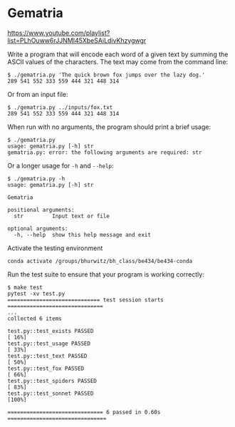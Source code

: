# Gematria

https://www.youtube.com/playlist?list=PLhOuww6rJJNMI45XbeSAiLdivKhzygwgr

Write a program that will encode each word of a given text by summing the ASCII values of the characters.
The text may come from the command line:

```
$ ./gematria.py 'The quick brown fox jumps over the lazy dog.'
289 541 552 333 559 444 321 448 314
```

Or from an input file:

```
$ ./gematria.py ../inputs/fox.txt
289 541 552 333 559 444 321 448 314
```

When run with no arguments, the program should print a brief usage:

```
$ ./gematria.py
usage: gematria.py [-h] str
gematria.py: error: the following arguments are required: str
```

Or a longer usage for `-h` and `--help`:

```
$ ./gematria.py -h
usage: gematria.py [-h] str

Gematria

positional arguments:
  str         Input text or file

optional arguments:
  -h, --help  show this help message and exit
```

Activate the testing environment

```
conda activate /groups/bhurwitz/bh_class/be434/be434-conda
```

Run the test suite to ensure that your program is working correctly:

```
$ make test
pytest -xv test.py
============================= test session starts ==============================
...
collected 6 items

test.py::test_exists PASSED                                              [ 16%]
test.py::test_usage PASSED                                               [ 33%]
test.py::test_text PASSED                                                [ 50%]
test.py::test_fox PASSED                                                 [ 66%]
test.py::test_spiders PASSED                                             [ 83%]
test.py::test_sonnet PASSED                                              [100%]

============================== 6 passed in 0.60s ===============================
```
